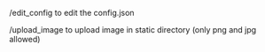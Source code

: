 /edit_config
to edit the config.json

/upload_image
to upload image in static directory (only png and jpg allowed)

